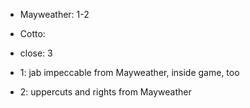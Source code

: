 * Mayweather: 1-2
* Cotto: 
* close: 3

* 1: jab impeccable from Mayweather, inside game, too
* 2: uppercuts and rights from Mayweather
